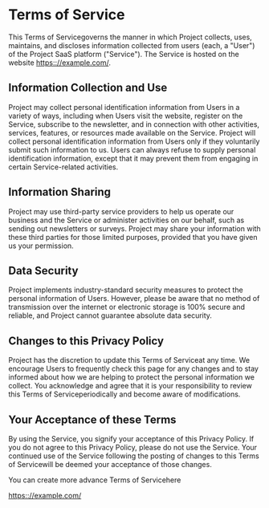 # Terms of Service

This Terms of Servicegoverns the manner in which Project collects, uses, maintains, and discloses information collected from users (each, a "User") of the Project SaaS platform ("Service"). The Service is hosted on the website [https:://example.com/](https:://example.com/).

## Information Collection and Use

Project may collect personal identification information from Users in a variety of ways, including when Users visit the website, register on the Service, subscribe to the newsletter, and in connection with other activities, services, features, or resources made available on the Service. Project will collect personal identification information from Users only if they voluntarily submit such information to us. Users can always refuse to supply personal identification information, except that it may prevent them from engaging in certain Service-related activities.

## Information Sharing

Project may use third-party service providers to help us operate our business and the Service or administer activities on our behalf, such as sending out newsletters or surveys. Project may share your information with these third parties for those limited purposes, provided that you have given us your permission.

## Data Security

Project implements industry-standard security measures to protect the personal information of Users. However, please be aware that no method of transmission over the internet or electronic storage is 100% secure and reliable, and Project cannot guarantee absolute data security.

## Changes to this Privacy Policy

Project has the discretion to update this Terms of Serviceat any time. We encourage Users to frequently check this page for any changes and to stay informed about how we are helping to protect the personal information we collect. You acknowledge and agree that it is your responsibility to review this Terms of Serviceperiodically and become aware of modifications.

## Your Acceptance of these Terms

By using the Service, you signify your acceptance of this Privacy Policy. If you do not agree to this Privacy Policy, please do not use the Service. Your continued use of the Service following the posting of changes to this Terms of Servicewill be deemed your acceptance of those changes.

You can create more advance Terms of Servicehere

[https:://example.com/](https:://example.com/)
